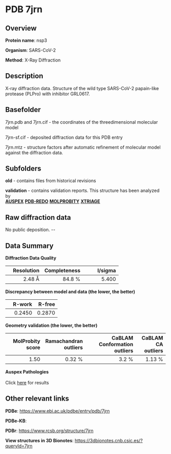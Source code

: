 # PDB 7jrn

## Overview

**Protein name**: nsp3

**Organism**: SARS-CoV-2

**Method**: X-Ray Diffraction

## Description

X-ray diffraction data. Structure of the wild type SARS-CoV-2 papain-like protease (PLPro) with inhibitor GRL0617.

## Basefolder

7jrn.pdb and 7jrn.cif - the coordinates of the threedimensional molecular model

7jrn-sf.cif - deposited diffraction data for this PDB entry

7jrn.mtz - structure factors after automatic refinement of molecular model against the diffraction data.

## Subfolders



**old** - contains files from historical revisions

**validation** - contains validation reports. This structure has been analyzed by <br>[**AUSPEX**](https://github.com/thorn-lab/coronavirus_structural_task_force/tree/master/pdb/nsp3/SARS-CoV-2/7jrn/validation/auspex) [**PDB-REDO**](https://github.com/thorn-lab/coronavirus_structural_task_force/tree/master/pdb/nsp3/SARS-CoV-2/7jrn/validation/pdb-redo) [**MOLPROBITY**](https://github.com/thorn-lab/coronavirus_structural_task_force/tree/master/pdb/nsp3/SARS-CoV-2/7jrn/validation/molprobity) [**XTRIAGE**](https://github.com/thorn-lab/coronavirus_structural_task_force/blob/master/pdb/nsp3/SARS-CoV-2/7jrn/validation/Xtriage_output.log)   



## Raw diffraction data

No public deposition. --<br> 

## Data Summary
**Diffraction Data Quality**

|   | Resolution | Completeness| I/sigma |
|---|-------------:|----------------:|--------------:|
|   |2.48 Å|84.8  %|<img width=50/>5.400|

**Discrepancy between model and data (the lower, the better)**

|   | **R-work**| **R-free**   
|---|-------------:|----------------:|           
||  0.2450|  0.2870|

**Geometry validation (the lower, the better)**

|   |**MolProbity<br>score**| **Ramachandran<br>outliers** | **CaBLAM<br>Conformation outliers** | **CaBLAM<br>CA outliers** |
|---|-------------:|----------------:|----------------:|----------------:|
||  1.50|  0.32 %|3.2 %|1.13 %|

**Auspex Pathologies**<br> <br>Click [here](https://github.com/thorn-lab/coronavirus_structural_task_force/blob/master/pdb/nsp3/SARS-CoV-2/7jrn/validation/auspex/7jrn_auspex_comments.txt)  for results

 



## Other relevant links 
**PDBe**:  https://www.ebi.ac.uk/pdbe/entry/pdb/7jrn

**PDBe-KB**:  
 
**PDBr**: https://www.rcsb.org/structure/7jrn 

**View structures in 3D Bionotes**: https://3dbionotes.cnb.csic.es/?queryId=7jrn

